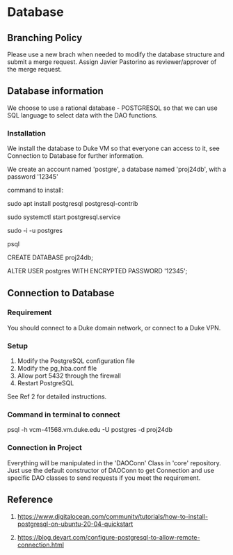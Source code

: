 # Database

## Branching Policy

Please use a new brach when needed to modify the database structure and submit a merge request. Assign Javier Pastorino as reviewer/approver of the merge request.


## Database information

We choose to use a rational database - POSTGRESQL so that we can use SQL language to select data with the DAO functions.

### Installation 

We install the database to Duke VM so that everyone can access to it, see Connection to Database for further information. 

We create an account named 'postgre', a database named 'proj24db', with a password '12345'

command to install: 

sudo apt install postgresql postgresql-contrib

sudo systemctl start postgresql.service

sudo -i -u postgres 

psql

CREATE DATABASE proj24db;

ALTER USER postgres WITH ENCRYPTED PASSWORD '12345';


## Connection to Database

### Requirement

You should connect to a Duke domain network, or connect to a Duke VPN.

### Setup 

1. Modify the PostgreSQL configuration file
2. Modify the pg_hba.conf file
3. Allow port 5432 through the firewall
4. Restart PostgreSQL

See Ref 2 for detailed instructions.

### Command in terminal to connect

psql -h vcm-41568.vm.duke.edu -U postgres -d proj24db

### Connection in Project 

Everything will be manipulated in the 'DAOConn' Class in 'core' repository. Just use the default constructor of DAOConn to get Connection and use specific DAO classes to send requests if you meet the requirement. 

## Reference

1. https://www.digitalocean.com/community/tutorials/how-to-install-postgresql-on-ubuntu-20-04-quickstart

2. https://blog.devart.com/configure-postgresql-to-allow-remote-connection.html
